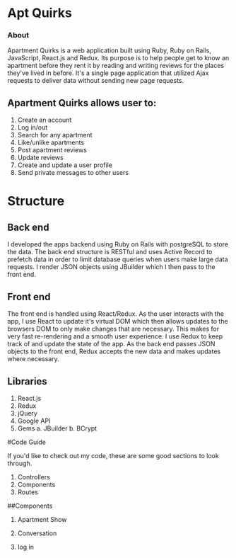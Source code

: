 # Apt Quirks

### About

Apartment Quirks is a web application built using Ruby, Ruby on Rails, JavaScript, React.js and Redux. Its purpose is to help people get to know an apartment before they rent it by reading and writing reviews for the places they've lived in before. It's a single page application that utilized Ajax requests to deliver data without sending new page requests.

## Apartment Quirks allows user to:

1. Create an account
2. Log in/out
3. Search for any apartment
4. Like/unlike apartments
5. Post apartment reviews
6. Update reviews
7. Create and update a user profile
8. Send private messages to other users

# Structure

## Back end
I developed the apps backend using Ruby on Rails with postgreSQL to store the data. The back end structure is RESTful and uses Active Record to prefetch data in order to limit database queries when users make large data requests. I render JSON objects using JBuilder which I then pass to the front end.

## Front end

The front end is handled using React/Redux. As the user interacts with the app, I use React to update it's virtual DOM which then allows updates to the browsers DOM to only make changes that are necessary. This makes for very fast re-rendering and a smooth user experience. I use Redux to keep track of and update the state of the app. As the back end passes JSON objects to the front end, Redux accepts the new data and makes updates where necessary.

## Libraries

1. React.js
2. Redux
3. jQuery
4. Google API
5. Gems
  a. JBuilder
  b. BCrypt

#Code Guide

If you'd like to check out my code, these are some good sections to look through.

1. Controllers
2. Components
3. Routes


##Components

1. Apartment Show

2. Conversation

3. log in
